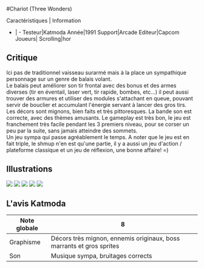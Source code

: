 #Chariot (Three Wonders)

Caractéristiques | Information
- | -
Testeur|Katmoda
Année|1991
Support|Arcade
Editeur|Capcom
Joueurs|
Scrolling|hor

## Critique
Ici pas de traditionnel vaisseau surarmé mais à la place un sympathique personnage sur un genre de balais volant.<br/>Le balais peut améliorer son tir frontal avec des bonus et des armes diverses (tir en éventail, laser vert, tir rapide, bombes, etc...) il peut aussi trouver des armures et utiliser des modules s'attachant en queue, pouvant servir de bouclier et accumulant l'énergie servant à lancer des gros tirs.<br/>Les décors sont mignons, bien faits et très pittoresques. La bande son est correcte, avec des thèmes amusants. Le gameplay est très bon, le jeu est franchement très facile pendant les 3 premiers niveau, pour se corser un peu par la suite, sans jamais atteindre des sommets.<br/>Un jeu sympa qui passe agréablement le temps. A noter que le jeu est en fait triple, le shmup n'en est qu'une partie, il y a aussi un jeu d'action / plateforme classique et un jeu de réflexion, une bonne affaire! =)

## Illustrations
![](http://www.shmup.com/images/thumbs/3wonders.jpg)
![](http://www.shmup.com/images/thumbs/3wonders-2.jpg)
![](http://www.shmup.com/images/thumbs/)
![](http://www.shmup.com/images/thumbs/)
![](http://www.shmup.com/images/thumbs/)

## L'avis Katmoda
Note globale|8
-|-
Graphisme|Décors très mignon, ennemis originaux, boss marrants et gros sprites
Son|Musique sympa, bruitages corrects
